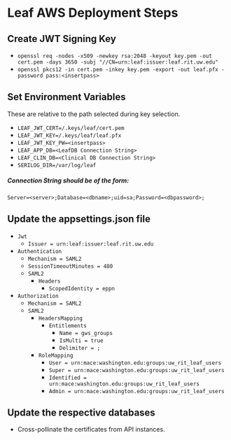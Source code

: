 # Leaf AWS Deployment Steps

## Create JWT Signing Key
- `openssl req -nodes -x509 -newkey rsa:2048 -keyout key.pem -out cert.pem -days 3650 -subj "//CN=urn:leaf:issuer:leaf.rit.uw.edu"`
- `openssl pkcs12 -in cert.pem -inkey key.pem -export -out leaf.pfx -password pass:<insertpass>`

## Set Environment Variables
These are relative to the path selected during key selection.
- `LEAF_JWT_CERT=/.keys/leaf/cert.pem`
- `LEAF_JWT_KEY=/.keys/leaf/leaf.pfx`
- `LEAF_JWT_KEY_PW=<insertpass>`
- `LEAF_APP_DB=<LeafDB Connection String>`
- `LEAF_CLIN_DB=<Clinical DB Connection String>`
- `SERILOG_DIR=/var/log/leaf`


##### Connection String should be of the form:
`Server=<server>;Database=<dbname>;uid=sa;Password=<dbpassword>;`


## Update the appsettings.json file
- `Jwt`
  - `Issuer = urn:leaf:issuer:leaf.rit.uw.edu`
- `Authentication`
  - `Mechanism = SAML2`
  - `SessionTimeoutMinutes = 480`
  - `SAML2`
    - `Headers`
      - `ScopedIdentity = eppn`
- `Authorization`
  - `Mechanism = SAML2`
  - `SAML2`
    - `HeadersMapping`
      - `Entitlements`
        - `Name = gws_groups`
        - `IsMulti = true`
        - `Delimiter = ;`
    - `RoleMapping`
      - `User = urn:mace:washington.edu:groups:uw_rit_leaf_users`
      - `Super = urn:mace:washington.edu:groups:uw_rit_leaf_users`
      - `Identified = urn:mace:washington.edu:groups:uw_rit_leaf_users`
      - `Admin = urn:mace:washington.edu:groups:uw_rit_leaf_users`


## Update the respective databases
- Cross-pollinate the certificates from API instances.
